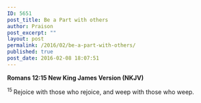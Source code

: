 ```yaml
---
ID: 5651
post_title: Be a Part with others
author: Praison
post_excerpt: ""
layout: post
permalink: /2016/02/be-a-part-with-others/
published: true
post_date: 2016-02-08 18:07:51
---
```

<div class="version-NKJV result-text-style-normal text-html ">
<p class="passage-display"><strong><span class="passage-display-bcv">Romans 12:15
</span><span class="passage-display-version">New King James Version (NKJV)</span></strong></p>
<span id="en-NKJV-28261" class="text Rom-12-15"><sup class="versenum">15 </sup>Rejoice with those who rejoice, and weep with those who weep. </span>

</div>